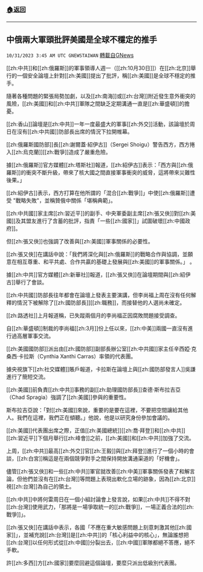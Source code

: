 ###  [:house:返回](README.md)
---


## 中俄兩大軍頭批評美國是全球不穩定的推手
`10/31/2023 3:45 AM UTC GNEWSTAIWAN` [轉載自GNews](https://gnews.org/articles/1901894)



[[zh:中共]]和[[zh:俄羅斯]]的軍事領導人週一（[[zh:10月30日]]）在[[zh:北京]]舉行的一個安全論壇上針對[[zh:美國]]提出了批評，稱[[zh:美國]]是全球不穩定的推手。  

隨著各種問題的緊張局勢加劇，以及[[zh:南海]]或[[zh:台灣]]附近發生意外衝突的風險，[[zh:美國]]和[[zh:中共]]軍隊之間缺乏定期溝通一直是[[zh:華盛頓]]的擔憂。

  

[[zh:香山]]論壇是[[zh:中共]]一年一度最盛大的軍事[[zh:外交]]活動，該論壇於周日在沒有[[zh:中共國]]防部長出席的情況下拉開帷幕。

  

[[zh:俄羅斯國防部]]長[[zh:謝爾蓋·紹伊古]]（Sergei Shoigu）警告西方，西方捲入[[zh:烏克蘭]][[zh:戰爭]]造成了嚴重危險。

  

據[[zh:俄羅斯]]官方媒體[[zh:塔斯社]]報道，[[zh:紹伊古]]表示：「西方與[[zh:俄羅斯]]的衝突不斷升級，帶來了核大國之間直接軍事衝突的威脅，這將帶來災難性後果。」

  

[[zh:紹伊古]]表示，西方打算在他所謂的「混合[[zh:戰爭]]」中使[[zh:俄羅斯]]遭受 "戰略失敗"，並稱贊俄中關係「堪稱典範」。

  

[[zh:中共國]]家主席[[zh:習近平]]的副手、中央軍委副主席[[zh:張又俠]]對[[zh:美國]]及其盟友進行了含蓄的批評，指責「一些[[zh:國家]]」試圖破壞[[zh:中國政府]]。

  

但[[zh:張又俠]]也強調了改善與[[zh:美國]]軍事關係的必要性。

  

[[zh:張又俠]]在講話中說：「我們將深化與[[zh:俄羅斯]]的戰略合作與協調，並願意在相互尊重、和平共處、合作共贏的基礎上發展與[[zh:美國]]的軍事關係。」 。

  

據[[zh:中共]]官方媒體[[zh:新華社]]報道，[[zh:張又俠]]在論壇期間與[[zh:紹伊古]]舉行了會談。

  

[[zh:中共國]]防部長往年都會在論壇上發表主要演講，但李尚福上周在沒有任何解釋的情況下被解除了[[zh:國防部長]][[zh:職務]]，而接替他的人選尚未確定。

  

[[zh:路透社]]上月報道稱，已失蹤兩個月的李尚福正因腐敗問題接受調查。

  

自[[zh:華盛頓]]制裁的李尚福[[zh:3月]]份上任以來，[[zh:中美]]兩國一直沒有進行過高層軍事交流。

  

[[zh:美國國防部]]派出由[[zh:國防部]]副部長辦公室[[zh:中共國]]家主任辛西婭·克桑西·卡拉斯（Cynthia Xanthi Carras）率領的代表團。

  

據央視旗下[[zh:社交媒體]]賬戶報道，卡拉斯在論壇上與[[zh:國防部發言人]]吳謙進行了簡短交流。

  

[[zh:美國]]前負責[[zh:中共]]事務的副[[zh:助理國防部長]]查德·斯布拉吉亞（Chad Spragia）強調了[[zh:美國]]參與的重要性。

  

斯布拉吉亞說：「對[[zh:美國]]來說，重要的是要在這裡，不要把空間讓給其他人。我們在這裡，我們正在傾聽。」他說，他是以研究身份參加會議的。

  

[[zh:美國]]代表團出席之際，正值[[zh:美國總統]][[zh:喬·拜登]]和[[zh:中共]][[zh:習近平]]下個月舉行[[zh:峰會]]之前，[[zh:美國]]和[[zh:中共]]加強了交流。

上周，[[zh:中共]]最高[[zh:外交]]官[[zh:王毅]]與[[zh:拜登]]進行了一個小時的會談，[[zh:白宮]]稱這是在兩個競爭對手之間保持開放溝通渠道的「好機會」。

  

儘管[[zh:張又俠]]和一些[[zh:中共]]軍官就改善[[zh:中美]]軍事關係發表了和解言論，但他們並沒有在[[zh:台灣]]等問題上表現出軟化立場的跡象，因為[[zh:北京]]視[[zh:台灣]]為自己的領土。

  

[[zh:中共]]中將何雷周日在一個小組討論會上發言說，如果[[zh:中共]]不得不對[[zh:台灣]]使用武力，「那將是一場爭取統一的[[zh:戰爭]]，一場正義合法的[[zh:戰爭]]」。

  

[[zh:張又俠]]在講話中表示，各國「不應在重大敏感問題上刻意刺激其他[[zh:國家]]」，並補充說[[zh:台灣]]是[[zh:中共]]的「核心利益中的核心」，無論誰想把[[zh:台灣]]以任何形式從[[zh:中國]]分裂出去，[[zh:中國]]軍隊都絕不答應，絕不手軟。

  

許[[zh:多西]]方[[zh:國家]]要麼回避這個論壇，要麼只派出低級別代表團。
